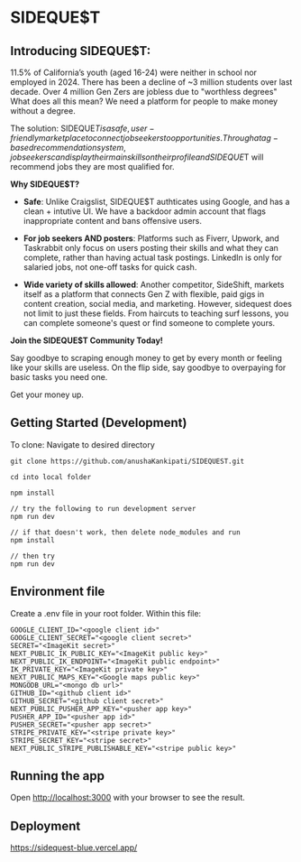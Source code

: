# SIDEQUE$T

## Introducing SIDEQUE$T: 

11.5% of California’s youth (aged 16-24) were neither in school nor employed in 2024. There has been a decline of ~3 million students over last decade. Over 4 million Gen Zers are jobless due to "worthless degrees" What does all this mean? We need  a platform for people to make money without a degree.

The solution: SIDEQUE$T is a safe, user-friendly marketplace to connect job seekers to opportunities. Through a tag-based recommendation system, job seekers can display their main skills on their profile and SIDEQUE$T will recommend jobs they are most qualified for.

**Why SIDEQUE$T?**

- **Safe**: Unlike Craigslist, SIDEQUE$T authticates using Google, and has a clean + intutive UI. We have a backdoor admin account that flags inappropriate content and bans offensive users.

- **For job seekers AND posters**: Platforms such as Fiverr, Upwork, and Taskrabbit only focus on users posting their skills and what they can complete, rather than having actual task postings. LinkedIn is only for salaried jobs, not one-off tasks for quick cash.

- **Wide variety of skills allowed**: Another competitor, SideShift, markets itself as a platform that connects Gen Z with flexible, paid gigs in content creation, social media, and marketing. However, sidequest does not limit to just these fields. From haircuts to teaching surf lessons, you can complete someone's quest or find someone to complete yours.

**Join the SIDEQUE$T Community Today!**

Say goodbye to scraping enough money to get by every month or feeling like your skills are useless. On the flip side, say goodbye to overpaying for basic tasks you need one.

Get your money up.


## Getting Started (Development)

To clone:
Navigate to desired directory
```
git clone https://github.com/anushaKankipati/SIDEQUEST.git

cd into local folder

npm install 

// try the following to run development server
npm run dev

// if that doesn't work, then delete node_modules and run
npm install

// then try
npm run dev

```

## Environment file
Create a .env file in your root folder. Within this file:
```
GOOGLE_CLIENT_ID="<google client id>"
GOOGLE_CLIENT_SECRET="<google client secret>"
SECRET="<ImageKit secret>"
NEXT_PUBLIC_IK_PUBLIC_KEY="<ImageKit public key>"
NEXT_PUBLIC_IK_ENDPOINT="<ImageKit public endpoint>"
IK_PRIVATE_KEY="<ImageKit private key>"
NEXT_PUBLIC_MAPS_KEY="<Google maps public key>"
MONGODB_URL="<mongo db url>"
GITHUB_ID="<github client id>"
GITHUB_SECRET="<github client secret>"
NEXT_PUBLIC_PUSHER_APP_KEY="<pusher app key>"
PUSHER_APP_ID="<pusher app id>"
PUSHER_SECRET="<pusher app secret>"
STRIPE_PRIVATE_KEY="<stripe private key>"
STRIPE_SECRET_KEY="<stripe secret>"
NEXT_PUBLIC_STRIPE_PUBLISHABLE_KEY="<stripe public key>"
```
## Running the app
Open [http://localhost:3000](http://localhost:3000) with your browser to see the result.

## Deployment

https://sidequest-blue.vercel.app/
